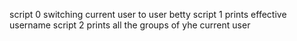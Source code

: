 script 0 switching current user to user betty
script 1 prints effective username
script 2 prints all the groups of yhe current user
